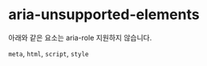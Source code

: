 # aria-unsupported-elements

아래와 같은 요소는 aria-role 지원하지 않습니다.

`meta`, `html`, `script`, `style`

<meta> <style role aria-checked>
